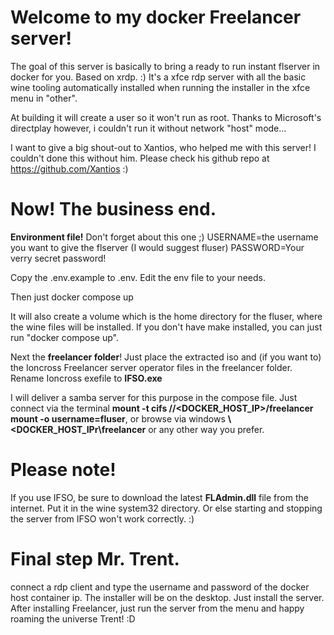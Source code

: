 # Welcome to my docker Freelancer server!

The goal of this server is basically to bring a ready to run instant flserver in docker for you. Based on xrdp. :)
It's a xfce rdp server with all the basic wine tooling automatically installed when running the installer in the xfce menu in "other".

At building it will create a user so it won't run as root.
Thanks to Microsoft's directplay however, i couldn't run it without network "host" mode...

I want to give a big shout-out to Xantios, who helped me with this server! I couldn't done this without him.
Please check his github repo at https://github.com/Xantios :)

# Now! The business end.

**Environment file!** Don't forget about this one ;)
USERNAME=the username you want to give the flserver (I would suggest fluser)
PASSWORD=Your verry secret password!

Copy the .env.example to .env.
Edit the env file to your needs.

Then just docker compose up

It will also create a volume which is the home directory for the fluser, where the wine files will be installed.
If you don't have make installed, you can just run "docker compose up".

Next the **freelancer folder**! Just place the extracted iso and (if you want to) the Ioncross Freelancer server operator files in the freelancer folder.
Rename Ioncross exefile to **IFSO.exe**

I will deliver a samba server for this purpose in the compose file. Just connect via the terminal **mount -t cifs //<DOCKER_HOST_IP>/freelancer mount -o username=fluser**, or browse via windows **\\<DOCKER_HOST_IPr\freelancer** or any other way you prefer.

# Please note!
If you use IFSO, be sure to download the latest **FLAdmin.dll** file from the internet. Put it in the wine system32 directory. Or else starting and stopping the server from IFSO won't work correctly. :)

# Final step Mr. Trent.
connect a rdp client and type the username and password of the docker host container ip.
The installer will be on the desktop.
Just install the server. After installing Freelancer, just run the server from the  menu and happy roaming the universe Trent! :D
